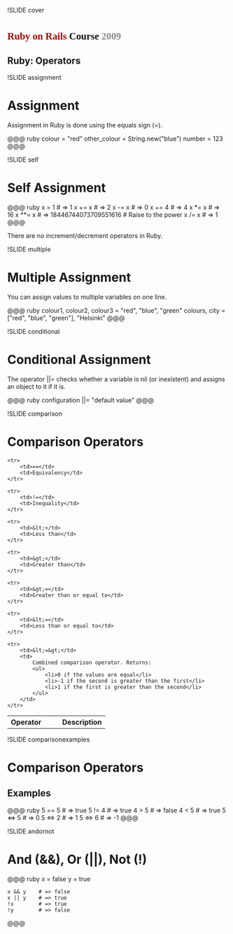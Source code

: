 !SLIDE cover

# <span style="font-family:'Bitstream Vera Serif', serif;font-size:80%"><span style="color:#a40800">Ruby on Rails</span> Course <span style="color:#8B8B8B">2009</span></span>
## Ruby: Operators

!SLIDE assignment

# Assignment

Assignment in Ruby is done using the equals sign (=).

@@@ ruby
	colour = "red"
	other_colour = String.new("blue")
	number = 123
@@@

!SLIDE self

# Self Assignment

@@@ ruby
	x = 1           # => 1
	x += x          # => 2
	x -= x          # => 0
	x += 4          # => 4
	x *= x          # => 16
	x **= x         # => 18446744073709551616 # Raise to the power
	x /= x          # => 1
@@@

There are no increment/decrement operators in Ruby.

!SLIDE multiple

# Multiple Assignment

You can assign values to multiple variables on one line.

@@@ ruby
	colour1, colour2, colour3 = "red", "blue", "green"
	colours, city = ["red", "blue", "green"], "Helsinki"
@@@

!SLIDE conditional

# Conditional Assignment

The operator ||= checks whether a variable is nil (or inexistent) and assigns an object to it if it is.

@@@ ruby
	configuration ||= "default value"
@@@

!SLIDE comparison

# Comparison Operators

<table cellspacing="0">
	<tr>
		<th style="padding-right: 40px;">Operator</th>
		<th>Description</th>
	</tr>
	
	<tr>
		<td>==</td>
		<td>Equivalency</td>
	</tr>
	
	<tr>
		<td>!=</td>
		<td>Inequality</td>
	</tr>
	
	<tr>
		<td>&lt;</td>
		<td>Less than</td>
	</tr>
	
	<tr>
		<td>&gt;</td>
		<td>Greater than</td>
	</tr>
	
	<tr>
		<td>&gt;=</td>
		<td>Greater than or equal to</td>
	</tr>
	
	<tr>
		<td>&lt;=</td>
		<td>Less than or equal to</td>
	</tr>
	
	<tr>
		<td>&lt;=&gt;</td>
		<td>
			Combined comparison operator. Returns:
			<ul>
				<li>0 if the values are equal</li>
				<li>-1 if the second is greater than the first</li>
				<li>1 if the first is greater than the second</li>
			</ul>
		</td>
	</tr>
</table>

!SLIDE comparisonexamples

# Comparison Operators

## Examples

@@@ ruby
	5 == 5      # => true
	5 != 4      # => true
	4 > 5       # => false
	4 < 5       # => true
	5 <=> 5     # => 0
	5 <=> 2     # => 1
	5 <=> 6     # => -1
@@@

!SLIDE andornot

# And (&&), Or (||), Not (!)

@@@ ruby
	x = false
	y = true

	x && y    # => false
	x || y    # => true
	!x        # => true
	!y        # => false
@@@
